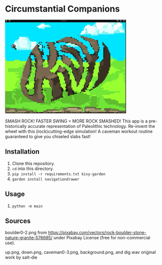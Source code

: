# Circumstantial Companions

![Chisel Preview](preview.gif)

SMASH ROCK!  FASTER SWING = MORE ROCK SMASHED! This app is a pre-historically accurate
representation of Paleolithic technology.  Re-invent the wheel with this (rock)cutting-edge
simulation! A caveman workout routine guaranteed to give you chiseled slabs fast!

## Installation

1. Clone this repository.
2. `cd` into this directory.
3. `pip install -r requirements.txt kivy-garden`
4. `garden install navigationdrawer`

## Usage

1. `python -m main`

## Sources
boulder0-2.png from https://pixabay.com/vectors/rock-boulder-stone-nature-granite-576685/ under
Pixabay License (free for non-commercial use).

up.png, down.png, caveman0-3.png, background.png, and dig.wav original work by salt-die